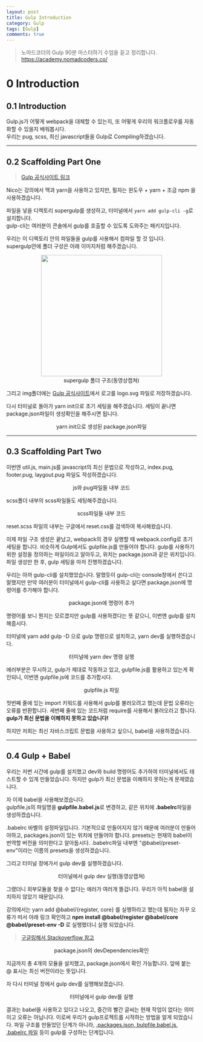 ```yaml
---
layout: post
title: Gulp Introduction
category: Gulp
tags: [Gulp]
comments: true
---
```


> 노마드코더의 Gulp 90분 마스터하기 수업을 듣고 정리합니다. <https://academy.nomadcoders.co/>

# 0 Introduction

## 0.1 Introduction

Gulp.js가 어떻게 webpack을 대체할 수 있는지, 또 어떻게 우리의 워크플로우를 자동화할 수 있을지 배워봅시다.  
우리는 pug, scss, 최신 javascript들을 Gulp로 Compiling하겠습니다.

---

## 0.2 Scaffolding Part One

> [Gulp 공식사이트 링크](https://gulpjs.com/)

Nico는 강의에서 맥과 yarn을 사용하고 있지만, 필자는 윈도우 + yarn + 조금 npm 을 사용하겠습니다.  

파일을 넣을 디렉토리 supergulp를 생성하고, 터미널에서 `yarn add gulp-cli -g`로 설치합니다.  
gulp-cli는 여러분이 콘솔에서 gulp를 호출할 수 있도록 도와주는 패키지입니다.

우리는 이 디렉토리 안의 파일들을 gulp를 사용해서 컴파일 할 것 입니다.  
supergulp안에 폴더 구성은 아래 이미지처럼 해주겠습니다.

<center>
<figure>
<img src="/assets/post-img/gulp/nomad_gulp_0-1.jpg" alt="" style="width: 320px;">
<figcaption>supergulp 폴더 구조(동영상캡쳐)</figcaption>
</figure>
</center>

그리고 img폴더에는 [Gulp 공식사이트](https://gulpjs.com/)에서 로고를 logo.svg 파일로 저장하겠습니다.

다시 터미널로 돌아가 yarn init으로 초기 세팅을 해주겠습니다. 세팅이 끝나면 package.json파일이 생성확인을 해주시면 됩니다.

<center>
<figure>
<img src="/assets/post-img/gulp/nomad_gulp_0-3.jpg" alt="">
<figcaption>yarn init으로 생성된 package.json파일</figcaption>
</figure>
</center>

---

## 0.3 Scaffolding Part Two

이번엔 util.js, main.js를 javascript의 최신 문법으로 작성하고,
index.pug, footer.pug, laygout.pug 파일도 작성하겠습니다.

<center>
<figure>
<img src="/assets/post-img/gulp/nomad_gulp_0-4.jpg" alt="">
<figcaption>js와 pug파일들 내부 코드</figcaption>
</figure>
</center>

scss폴더 내부의 scss파일들도 세팅해주겠습니다.

<center>
<figure>
<img src="/assets/post-img/gulp/nomad_gulp_0-5.jpg" alt="">
<figcaption>scss파일들 내부 코드</figcaption>
</figure>
</center>

reset.scss 파일의 내부는 구글에서 reset.css를 검색하여 복사해왔습니다.

이제 파일 구조 생성은 끝났고, webpack의 경우 실행할 때 webpack.config로 초기 세팅을 합니다. 비슷하게 Gulp에서도 gulpfile.js를 만들어야 합니다. gulp를 사용하기 위한 설정을 정의하는 파일이라고 알아두고, 위치는 package.json과 같은 위치입니다. 파일 생성만 한 후, gulp 세팅을 마저 진행하겠습니다.

우리는 아까 gulp-cli를 설치했었습니다. 말했듯이 gulp-cli는 console창에서 쓴다고 말했지만 만약 여러분이 터미널에서 gulp-cli를 사용하고 싶다면 package.json에 명령어를 추가해야 합니다.

<center>
<figure>
<img src="/assets/post-img/gulp/nomad_gulp_0-6.jpg" alt="">
<figcaption>package.json에 명령어 추가</figcaption>
</figure>
</center>

명령어를 보니 뭔지는 모르겠지만 gulp를 사용하겠다는 뜻 같으니, 이번엔 gulp를 설치해줍시다.

터미널에 yarn add gulp -D 으로 gulp 명령으로 설치하고, yarn dev를 실행하겠습니다.

<center>
<figure>
<img src="/assets/post-img/gulp/nomad_gulp_0-7.jpg" alt="">
<figcaption>터미널에 yarn dev 명령 실행</figcaption>
</figure>
</center>

에러부분은 무시하고, gulp가 제대로 작동하고 있고, gulpfile.js를 활용하고 있는게 확인되니, 이번엔 gulpfile.js에 코드를 추가합시다.

<center>
<figure>
<img src="/assets/post-img/gulp/nomad_gulp_0-8.jpg" alt="">
<figcaption>gulpfile.js 파일</figcaption>
</figure>
</center>

첫번째 줄에 있는 import 키워드를 사용해서 gulp를 불러오려고 했는데 문법 오류라는 오류를 반환합니다. 세번째 줄에 있는 코드처럼 require를 사용해서 불러오라고 합니다.  
**gulp가 최신 문법을 이해하지 못하고 있습니다!**

하지만 저희는 최신 자바스크립트 문법을 사용하고 싶으니, babel을 사용하겠습니다.

---

## 0.4 Gulp + Babel

우리는 저번 시간에 gulp를 설치했고 dev와 build 명령어도 추가하여 터미널에서도 테스트할 수 있게 만들었습니다. 하지만 gulp가 최신 문법을 이해하지 못하는게 문제였습니다.

자 이제 babel을 사용해보겠습니다.  
gulpfile.js의 파일명을 **gulpfile.babel.js**로 변경하고, 같은 위치에 **.babelrc**파일을 생성하겠습니다.  

.babelrc 바벨의 설정파일입니다. 기본적으로 만들어지지 않기 때문에 여러분이 만들어야하고, packages.json이 있는 위치에 만들어야 합니다. presets는 현재의 babel이 번역할 버전을 의미한다고 알아둡시다. .babelrc파일 내부엔 "@babel/preset-env"이라는 이름의 presets을 생성하겠습니다.

그리고 터미널 창에가서 gulp dev를 실행하겠습니다.

<center>
<figure>
<img src="/assets/post-img/gulp/nomad_gulp_0-2.jpg" alt="">
<figcaption>터미널에서 gulp dev 실행(동영상캡쳐)</figcaption>
</figure>
</center>


그랬더니 외부모듈을 찾을 수 없다는 에러가 여러개 뜰겁니다. 
우리가 아직 babel을 설치하지 않았기 때문입니다.  

강의에서는 yarn add @babel/{register, core} 를 실행하라고 했는데 필자는 자꾸 오류가 떠서
아래 링크 확인하고 **npm install @babel/register @babel/core @babel/preset-env -D** 로 실행했더니 실행 되었습니다.

> [구글링해서 Stackoverflow 참고](https://stackoverflow.com/questions/29207878/requirebabel-register-doesnt-work)

<center>
<figure>
<img src="/assets/post-img/gulp/nomad_gulp_0-9.jpg" alt="">
<figcaption>package.json의 devDependencies확인</figcaption>
</figure>
</center>

지금까지 총 4개의 모듈을 설치했고, package.json에서 확인 가능합니다.
앞에 붙는 @ 표시는 최신 버전이라는 뜻입니다.

자 다시 터미널 창에서 gulp dev를 실행해보겠습니다.

<center>
<figure>
<img src="/assets/post-img/gulp/nomad_gulp_0-10.jpg" alt="">
<figcaption>터미널에서 gulp dev를 실행</figcaption>
</figure>
</center>

결과는 babel을 사용하고 있다고 나오고, 중간의 빨간 글씨는 현재 작업이 없다는 의미이고 오류는 아닙니다. 
이로써 우리가 gulp프로젝트를 시작하는 방법을 알게 되었습니다.
파일 구조를 만들었던 단계가 아니라, <u>.packages.json, bulpfile.babel.js, .babelrc 파일</u> 등이 gulp를 구성하는 단계입니다.
